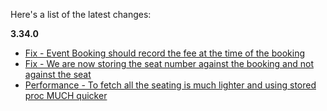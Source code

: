Here's a list of the latest changes:

**3.34.0**

- [Fix - Event Booking should record the fee at the time of the booking](https://trello.com/c/1g9p1CKz/677-eventbooking-should-record-the-fee-at-the-time-of-booking)
- [Fix - We are now storing the seat number against the booking and not against the seat](https://trello.com/b/Ht5NWhN2/betterclassifieds)
- [Performance - To fetch all the seating is much lighter and using stored proc MUCH quicker](https://trello.com/b/Ht5NWhN2/betterclassifieds)
